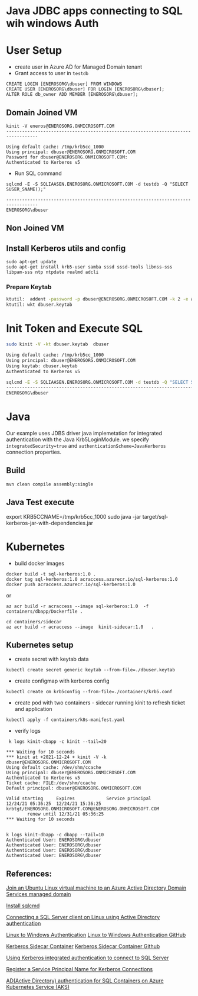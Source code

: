 # Java JDBC apps connecting to SQL wih windows Auth


# User Setup 
- create user in Azure AD for Managed Domain tenant
- Grant access to user in `testdb`
```
CREATE LOGIN [ENEROSORG\dbuser] FROM WINDOWS
CREATE USER [ENEROSORG\dbuser] FOR LOGIN [ENEROSORG\dbuser];  
ALTER ROLE db_owner ADD MEMBER [ENEROSORG\dbuser];
```

## Domain Joined VM
```
kinit -V eneros@ENEROSORG.ONMICROSOFT.COM
----------------------------------------------------------------------------------

Using default cache: /tmp/krb5cc_1000
Using principal: dbuser@ENEROSORG.ONMICROSOFT.COM
Password for dbuser@ENEROSORG.ONMICROSOFT.COM: 
Authenticated to Kerberos v5

```
- Run SQL command

```
sqlcmd -E -S SQLIAASEN.ENEROSORG.ONMICROSOFT.COM -d testdb -Q "SELECT SUSER_SNAME();"
                                                                                                                     
----------------------------------------------------------------------------------
ENEROSORG\dbuser         
```

## Non Joined VM
## Install Kerberos utils and config
```
sudo apt-get update
sudo apt-get install krb5-user samba sssd sssd-tools libnss-sss libpam-sss ntp ntpdate realmd adcli
```

### Prepare Keytab

```sh
ktutil:  addent -password -p dbuser@ENEROSORG.ONMICROSOFT.COM -k 2 -e aes128-cts-hmac-sha1-96
ktutil: wkt dbuser.keytab
```

# Init Token and Execute SQL

```sh
sudo kinit -V -kt dbuser.keytab  dbuser

Using default cache: /tmp/krb5cc_1000
Using principal: dbuser@ENEROSORG.ONMICROSOFT.COM
Using keytab: dbuser.keytab
Authenticated to Kerberos v5

sqlcmd -E -S SQLIAASEN.ENEROSORG.ONMICROSOFT.COM -d testdb -Q "SELECT SUSER_SNAME();"
---------------------------------------------------------------------------------------
ENEROSORG\dbuser                                                                              
```

# Java
Our example uses JDBS driver java implemetation for integrated authentication with the Java Krb5LoginModule.
we specify `integratedSecurity=true` and `authenticationScheme=JavaKerberos `connection properties.

## Build
```
mvn clean compile assembly:single
```

## Java Test execute
export KRB5CCNAME=/tmp/krb5cc_1000
sudo java -jar target/sql-kerberos-jar-with-dependencies.jar

# Kubernetes

- build docker images
```
docker build -t sql-kerberos:1.0 .
docker tag sql-kerberos:1.0 acraccess.azurecr.io/sql-kerberos:1.0
docker push acraccess.azurecr.io/sql-kerberos:1.0
```
or
```
az acr build -r acraccess --image sql-kerberos:1.0  -f containers/dbapp/Dockerfile .

cd containers/sidecar
az acr build -r acraccess --image  kinit-sidecar:1.0   .

```
## Kubernetes setup

- create secret with keytab data
```
kubectl create secret generic keytab --from-file=./dbuser.keytab
```

- create configmap with kerberos config
```
kubectl create cm krb5config --from-file=./containers/krb5.conf
```

- create pod with two containers  - sidecar running kinit to refresh ticket and application 

```
kubectl apply -f containers/k8s-manifest.yaml
```

- verify logs 

```
 k logs kinit-dbapp -c kinit --tail=20

*** Waiting for 10 seconds
*** kinit at +2021-12-24 + kinit -V -k dbuser@ENEROSORG.ONMICROSOFT.COM 
Using default cache: /dev/shm/ccache
Using principal: dbuser@ENEROSORG.ONMICROSOFT.COM
Authenticated to Kerberos v5
Ticket cache: FILE:/dev/shm/ccache
Default principal: dbuser@ENEROSORG.ONMICROSOFT.COM

Valid starting     Expires            Service principal
12/24/21 05:36:25  12/24/21 15:36:25  krbtgt/ENEROSORG.ONMICROSOFT.COM@ENEROSORG.ONMICROSOFT.COM
        renew until 12/31/21 05:36:25
*** Waiting for 10 seconds


k logs kinit-dbapp -c dbapp --tail=10
Authenticated User: ENEROSORG\dbuser
Authenticated User: ENEROSORG\dbuser
Authenticated User: ENEROSORG\dbuser
Authenticated User: ENEROSORG\dbuser
```

## References:
[Join an Ubuntu Linux virtual machine to an Azure Active Directory Domain Services managed domain](https://docs.microsoft.com/en-us/azure/active-directory-domain-services/join-ubuntu-linux-vm)

[Install sqlcmd ](https://docs.microsoft.com/en-us/sql/linux/sql-server-linux-setup-tools?view=sql-server-ver15)

[Connecting a SQL Server client on Linux using Active Directory authentication](https://sqlsunday.com/2021/04/15/connecting-linux-using-ad-authentication/)

[Linux to Windows Authentication](https://www.sqlservercentral.com/blogs/linux-to-windows-authentication)
[Linux to Windows Authentication GitHub](https://github.com/fenngineering/GoSql.Kerberos)

[Kerberos Sidecar Container](https://cloud.redhat.com/blog/kerberos-sidecar-container)
[Kerberos Sidecar Container Github](https://github.com/edseymour/kinit-sidecar)

[Using Kerberos integrated authentication to connect to SQL Server](https://docs.microsoft.com/en-us/sql/connect/jdbc/using-kerberos-integrated-authentication-to-connect-to-sql-server?view=sql-server-ver15)

[Register a Service Principal Name for Kerberos Connections](https://docs.microsoft.com/en-us/sql/database-engine/configure-windows/register-a-service-principal-name-for-kerberos-connections?view=sql-server-ver15)

[AD(Active Directory) authentication for SQL Containers on Azure Kubernetes Service (AKS)](https://techcommunity.microsoft.com/t5/sql-server-blog/ad-active-directory-authentication-for-sql-containers-on-azure/ba-p/2745659)